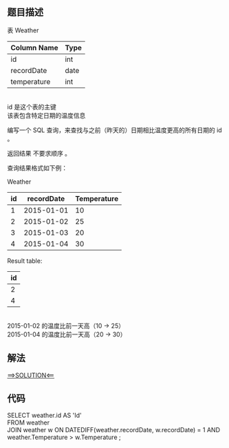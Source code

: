 ## 题目描述

表 Weather

| Column Name | Type |
|----|----|
| id        | int |
| recordDate | date |
| temperature | int |

<br>id 是这个表的主键
<br>该表包含特定日期的温度信息

编写一个 SQL 查询，来查找与之前（昨天的）日期相比温度更高的所有日期的 id 。

返回结果 不要求顺序 。

查询结果格式如下例：

Weather

| id | recordDate | Temperature |
|----|----|----|
| 1 | 2015-01-01 | 10 |
| 2 | 2015-01-02 | 25 |
| 3 | 2015-01-03 | 20 |
| 4 | 2015-01-04 | 30 |

Result table:

| id |
|----|
| 2 |
| 4 |

<br>2015-01-02 的温度比前一天高（10 -> 25）
<br>2015-01-04 的温度比前一天高（20 -> 30）

## 解法

[==>SOLUTION<==](https://leetcode-cn.com/problems/rising-temperature/solution/shang-sheng-de-wen-du-by-leetcode/)

## 代码

SELECT weather.id AS 'Id'
<br>FROM weather
<br>JOIN weather w ON DATEDIFF(weather.recordDate, w.recordDate) = 1 AND weather.Temperature > w.Temperature ;
